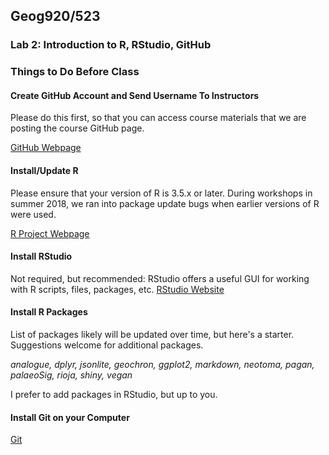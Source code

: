 ## Geog920/523
### Lab 2:  Introduction to R, RStudio, GitHub

### Things to Do Before Class


#### Create GitHub Account and Send Username To Instructors
Please do this first, so that you can access course materials that we are posting the course GitHub page.

[GitHub Webpage](https://www.github.com)

#### Install/Update R
Please ensure that your version of R is 3.5.x or later.  During workshops in summer 2018, we ran into package update bugs when earlier versions of R were used.

[R Project Webpage](https://www.r-project.org/)

#### Install RStudio
Not required, but recommended: RStudio offers a useful GUI  for working with R scripts, files, packages, etc. [RStudio Website](https://www.rstudio.com/)

#### Install R Packages
List of packages likely will be updated over time, but here's a starter.  Suggestions welcome for additional packages.

*analogue, dplyr, jsonlite, geochron, ggplot2, markdown, neotoma, pagan, palaeoSig, rioja, shiny, vegan*

I prefer to add packages in RStudio, but up to you.

#### Install Git on your Computer
[Git](https://git-scm.com/downloads)
